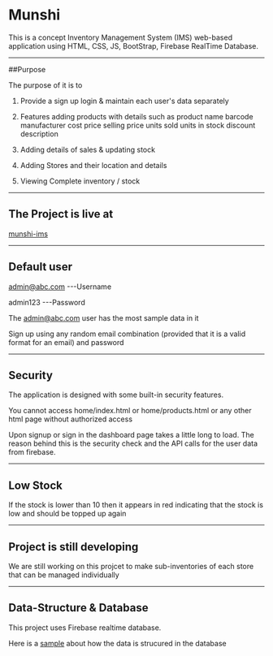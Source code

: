 # Munshi


This is a concept Inventory Management System (IMS) web-based application using HTML, CSS, JS, BootStrap, Firebase RealTime Database.

*****

##Purpose

The purpose of it is to 

1. Provide a sign up login & maintain each user's data separately

2. Features adding products with details such as 
	product name
	barcode
	manufacturer
	cost price
	selling price
	units sold
	units in stock
	discount
	description

3. Adding details of sales & updating stock

4. Adding Stores and their location and details

5. Viewing Complete inventory / stock

*********

## The Project is live at

[munshi-ims](https://munshi-ims.firebaseapp.com)

************

## Default user

admin@abc.com ---Username

admin123 ---Password

The admin@abc.com user has the most sample data in it


Sign up using any random email combination (provided that it is a valid format for an email) and password


**********************************************

## Security

The application is designed with some built-in security features.

You cannot access home/index.html or home/products.html or any other html page without authorized access


Upon signup or sign in the dashboard page takes  a little long to load. The reason behind this is the security check and the API calls for the user data from firebase.

*********

## Low Stock

If the stock is lower than 10 then it appears in red indicating that  the stock is low and should be topped up again

*****

## Project is still developing

We are still working on this projcet to make sub-inventories of each store that can be managed individually

********

## Data-Structure & Database

This project uses Firebase realtime database.

Here is a [sample](data-structure.json) about how the data is strucured in the database
